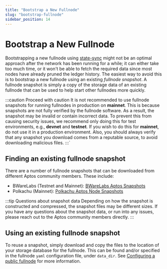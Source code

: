 ```yaml
---
title: "Bootstrap a New Fullnode"
slug: "bootstrap-fullnode"
sidebar_position: 14
---
```


# Bootstrap a New Fullnode

Bootstrapping a new fullnode using [state-sync](../../guides/state-sync) might not be an optimal approach after the network
has been running for a while; it can either take too much time, or it won't be able to fetch the required data since
most nodes have already pruned the ledger history. The easiest way to avoid this is to bootstrap a new fullnode using
an existing _fullnode snapshot_. A fullnode snapshot is simply a copy of the storage data of an existing fullnode that
can be used to help start other fullnodes more quickly.

:::caution Proceed with caution
It is not recommended to use fullnode snapshots for running fullnodes in production on **mainnet**. This is because
snapshots are not fully verified by the fullnode software. As a result, the snapshot may be invalid or contain
incorrect data. To prevent this from causing security issues, we recommend only doing this for test environments,
e.g., **devnet** and **testnet**. If you wish to do this for **mainnet**, do not use it in a production environment.
Also, you should always verify that any snapshot you download comes from a reputable source, to avoid downloading
malicious files.
:::`

## Finding an existing fullnode snapshot

There are a number of fullnode snapshots that can be downloaded from different Aptos community members. These include:
- BWareLabs (Testnet and Mainnet): [BWareLabs Aptos Snapshots](https://bwarelabs.com/snapshots)
- Polkachu (Mainnet): [Polkachu Aptos Node Snapshots](https://polkachu.com/aptos_snapshots/aptos)

:::tip Questions about snapshot data
Depending on how the snapshot is constructed and compressed, the snapshot files may be different sizes. If you have
any questions about the snapshot data, or run into any issues, please reach out to the Aptos community members directly.
:::

## Using an existing fullnode snapshot

To reuse a snapshot, simply download and copy the files to the location of your storage database for the fullnode. This
can be found and/or specified in the fullnode `yaml` configuration file, under `data_dir`. See [Configuring a public
fullnode](../../nodes/full-node/fullnode-source-code-or-docker#configuring-a-public-fullnode) for more
information.
